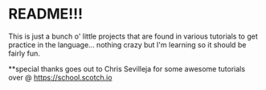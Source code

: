 # README!!!

This is just a bunch o' little projects that are found in various tutorials to get practice in the language... nothing crazy but I'm learning so it should be fairly fun. 










**special thanks goes out to Chris Sevilleja for some awesome tutorials over @ https://school.scotch.io
